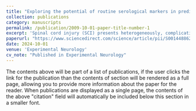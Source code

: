 ```yaml
---
title: "Exploring the potential of routine serological markers in predicting neurological outcomes in spinal cord injury"
collection: publications
category: manuscripts
permalink: /publication/2009-10-01-paper-title-number-1
excerpt: 'Spinal cord injury (SCI) presents heterogeneously, complicating recovery prediction. We investigated whether routine serological markers measured within seven days post-injury could predict lower extremity motor scores (LEMS) at 52 weeks. Using feature engineering and eight regression models, we compared marker-based predictions against a baseline model of acute LEMS and age. Serological markers did not improve accuracy; the best model achieved a mean absolute error (MAE) of 6.59, matching baseline. However, stratifying patients by initial LEMS (0 vs. >0) improved MAE by 1.20. Thus, routine serological markers offer limited predictive value, but clinically informed stratification enhances performance.'
paperurl: "https://www.sciencedirect.com/science/article/pii/S0014488624002449"
date: 2024-10-01
venue: 'Experimental Neurology'
cv_note: "Published in Experimental Neurology"
---
```

The contents above will be part of a list of publications, if the user clicks the link for the publication than the contents of section will be rendered as a full page, allowing you to provide more information about the paper for the reader. When publications are displayed as a single page, the contents of the above "citation" field will automatically be included below this section in a smaller font.
